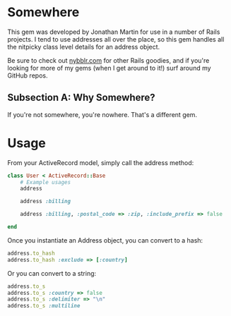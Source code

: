 Somewhere
=========
This gem was developed by Jonathan Martin for use in a number of Rails projects. I tend to use addresses all over the place, so this gem handles all the nitpicky class level details for an address object.

Be sure to check out [nybblr.com](http://nybblr.com) for other Rails goodies, and if you're looking for more of my gems (when I get around to it!) surf around my GitHub repos.

Subsection A: Why Somewhere?
----------------------------
If you're not somewhere, you're nowhere. That's a different gem.

Usage
=====
From your ActiveRecord model, simply call the address method:

``` ruby
class User < ActiveRecord::Base
	# Example usages
	address

	address :billing

	address :billing, :postal_code => :zip, :include_prefix => false

end
```

Once you instantiate an Address object, you can convert to a hash:

``` ruby
address.to_hash
address.to_hash :exclude => [:country]
```

Or you can convert to a string:

``` ruby
address.to_s
address.to_s :country => false
address.to_s :delimiter => "\n"
address.to_s :multiline
```
